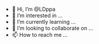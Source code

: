 - 👋 Hi, I’m @LDppa
- 👀 I’m interested in ...
- 🌱 I’m currently learning ...
- 💞️ I’m looking to collaborate on ...
- 📫 How to reach me ...

<!---
LDppa/LDppa is a ✨ special ✨ repository because its `README.md` (this file) appears on your GitHub profile.
You can click the Preview link to take a look at your changes.
--->
